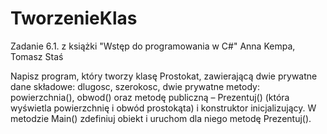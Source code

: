 # TworzenieKlas
Zadanie 6.1. z książki "Wstęp do programowania w C#" Anna Kempa, Tomasz Staś

Napisz program, który tworzy klasę Prostokat, zawierającą dwie prywatne dane składowe: dlugosc, szerokosc, dwie prywatne metody: powierzchnia(), obwod() oraz metodę publiczną – Prezentuj() (która wyświetla powierzchnię i obwód prostokąta) i konstruktor inicjalizujący. W metodzie Main() zdefiniuj obiekt i uruchom dla niego metodę Prezentuj().
